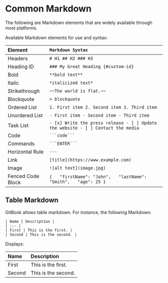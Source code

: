 # Common Markdown

The following are Markdown elements that are widely available through most platforms.  

Available Markdown elements for use and syntax:

| Element | `Markdown Syntax` |
| :--- | :--- |
| Headers | `# H1 ## H2 ### H3` |
| Heading ID | `### My Great Heading {#custom-id}` |
| Bold | `**bold text**` |
| Italic | `*italicized text*` |
| Strikethrough | `~~The world is flat.~~` |
| Blockquote | `> blockquote` |
| Ordered List | `1. First item 2. Second item 3. Third item` |
| Unordered List | `- First item - Second item - Third item` |
| Task List | `- [x] Write the press release - [ ] Update the website - [ ] Contact the media` |
| Code | ` ```code``` `  |
| Commands | `` ```ENTER``` ``  |
| Horizontal Rule | `---` |
| Link | `[title](https://www.example.com)` |
| Image | `![alt text](image.jpg)` |
| Fenced Code Block | ``````` {   "firstName": "John",   "lastName": "Smith",   "age": 25 } ```````  |

## Table Markdown

GitBook allows table markdown. For instance, the following Markdown:

```text
| Name | Description |
| :-- |
| First | This is the first. |
| Second | This is the second. |
```

Displays:

| Name | Description |
| :--- | :--- |
| First | This is the first. |
| Second | This is the second. |

